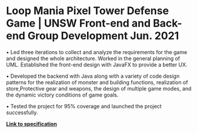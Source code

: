 

#  Loop Mania Pixel Tower Defense Game | UNSW Front-end and Back-end Group Development Jun. 2021

• Led three iterations to collect and analyze the requirements for the game and designed the whole architecture. Worked in
the general planning of UML. Established the front-end design with JavaFX to provide a better UX.

• Developed the backend with Java along with a variety of code design patterns for the realization of monster and building
functions, realization of store,Protective gear and weapons, the design of multiple game modes, and the dynamic victory
conditions of game goals.

• Tested the project for 95% coverage and launched the project successfully.


[**Link to specification**](https://gitlab.cse.unsw.edu.au/COMP2511/21T2/project-specification)
